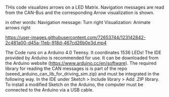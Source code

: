 THis code visualizes arrows on a LED Matrix. Navigation messages are read from the CAN-Bus and the corresponding Arrow visualization is shown. 

in other words: 
Navigation message: Turn right
Visualization: Animate arrows right

https://user-images.githubusercontent.com/72653744/123142842-2c481a00-d45a-11eb-918d-467cd26b0e3d.mp4

The Code runs on a Arduino 4.0 Teensy. It coordinates 1536 LEDs!
The IDE provided by Arduino is recommended for use. It can be downloaded from the Arduino website (https://www.arduino.cc/en/software). The required library for reading the CAN messages is is part of the repo (seeed_arduino_can_lib_for_driving_sim.zip) and must be integrated in the following way. In the IDE under Sketch > Include library > Add .ZIP library. To install a modified Sketch on the Arduino, the computer must be connected to the Arduino via a USB cable.
